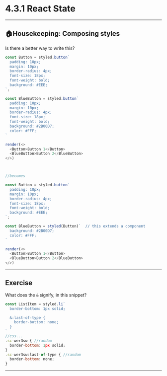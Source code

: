 # 4.3.1 React State

---

## 🏠Housekeeping: Composing styles

Is there a better way to write this?

```js live=true
const Button = styled.button`
  padding: 10px;
  margin: 10px;
  border-radius: 4px;
  font-size: 18px;
  font-weight: bold;
  background: #EEE;
`;

const BlueButton = styled.button`
  padding: 10px;
  margin: 10px;
  border-radius: 4px;
  font-size: 18px;
  font-weight: bold;
  background: #2B00D7;
  color: #FFF;
`

render(<>
  <Button>Button 1</Button>
  <BlueButton>Button 2</BlueButton>
</>)



//becomes

const Button = styled.button`
  padding: 10px;
  margin: 10px;
  border-radius: 4px;
  font-size: 18px;
  font-weight: bold;
  background: #EEE;
`;

const BlueButton = styled(Button)`  // this extends a component
  background: #2B00D7;
  color: #FFF;
`

render(<>
  <Button>Button 1</Button>
  <BlueButton>Button 2</BlueButton>
</>)
```

---

## Exercise

What does the `&` signify, in this snippet?

```jsx
const ListItem = styled.li`
  border-bottom: 1px solid;

  &:last-of-type {
    border-bottom: none;
  }
`
//css...
.sc-wer3sw { //random
  border-bottom: 1px solid;
}
.sc-wer3sw:last-of-type { //random
  border-bottom: none;
}

```

---
